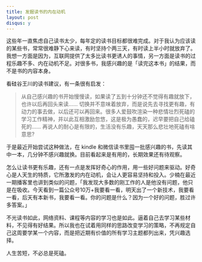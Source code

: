 ```yaml
---
title: 发掘读书的内在动机
layout: post
disqus: y
---
```




这些年一直焦虑自己读书太少，每年定的读书目标都很难完成。对于我认为应该读的某些书，常常很难静下心来读，有时坚持个两三天，有时读上半小时就放弃了。我想一方面是因为，互联网提供了太多比读书更诱人的事情，另一方面是读书的过程乐趣不多、内在动机不足。对很多书，我感兴趣的是「读完这本书」的结果，而不是书的内容本身。

看硅谷王川的读书建议，有一条很有启发：

> 从自己感兴趣的书开始慢慢读，如果读了五到十分钟还不觉得有趣就放下，也许以后再回头来读...... 切换并不意味着放弃，而是说先去寻找更有趣，有动力的事去做，以后还可以再回来。很多人爱鼓吹渲染一种悲情壮烈死磕的学习工作精神，并以此互相激励忽悠，这是极为愚蠢的，迟早要把自己给磕死的...... 再说人的耐心是有限的，生活没有乐趣，天天那么悲壮地死磕有啥意思?

于是最近开始尝试这种做法，在 kindle 和微信读书里囤一批感兴趣的书，先读其中一本，几分钟不感兴趣就换。目前看起来是有用的，长期效果还有待观察。

怎么让读书更有乐趣，还有一点是发挥好奇心的作用，用一些好问题来驱动。好奇心是人天生的特质，它所激发的内在动机，会让人更容易坚持和投入。少楠在最近一期播客里也讲到类似的问题，「我发现大多数的刚工作的人是他没有问题，他只是在吸收。今天看到一篇公众号10万+我要看一看，明天出了一个新技术，我要看一看，后天有本新书，我要看一看。你的问题是什么？因为一个好的问题，胜过许多答案。」

不光读书如此，网络资料、课程等内容的学习也是如此。逼着自己去学习某些材料，不见得有好结果。所以我也在试着用同样的思路改变学习的策略，不再规定自己这周要学某一个内容，而是把近期有价值的所有学习主题都列出来，凭兴趣选择。

人生苦短，不必总是死磕。
